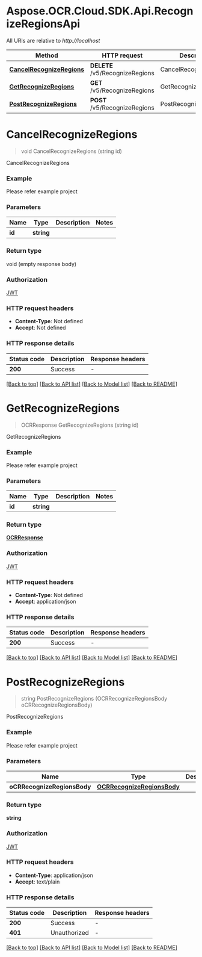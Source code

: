 # Aspose.OCR.Cloud.SDK.Api.RecognizeRegionsApi

All URIs are relative to *http://localhost*

| Method | HTTP request | Description |
|--------|--------------|-------------|
| [**CancelRecognizeRegions**](RecognizeRegionsApi.md#cancelrecognizeregions) | **DELETE** /v5/RecognizeRegions | CancelRecognizeRegions |
| [**GetRecognizeRegions**](RecognizeRegionsApi.md#getrecognizeregions) | **GET** /v5/RecognizeRegions | GetRecognizeRegions |
| [**PostRecognizeRegions**](RecognizeRegionsApi.md#postrecognizeregions) | **POST** /v5/RecognizeRegions | PostRecognizeRegions |

<a name="cancelrecognizeregions"></a>
# **CancelRecognizeRegions**
> void CancelRecognizeRegions (string id)

CancelRecognizeRegions

### Example
Please refer example project

### Parameters

| Name | Type | Description | Notes |
|------|------|-------------|-------|
| **id** | **string** |  |  |

### Return type

void (empty response body)

### Authorization

[JWT](../README.md#JWT)

### HTTP request headers

 - **Content-Type**: Not defined
 - **Accept**: Not defined


### HTTP response details
| Status code | Description | Response headers |
|-------------|-------------|------------------|
| **200** | Success |  -  |

[[Back to top]](#) [[Back to API list]](../README.md#documentation-for-api-endpoints) [[Back to Model list]](../README.md#documentation-for-models) [[Back to README]](../README.md)

<a name="getrecognizeregions"></a>
# **GetRecognizeRegions**
> OCRResponse GetRecognizeRegions (string id)

GetRecognizeRegions

### Example
Please refer example project

### Parameters

| Name | Type | Description | Notes |
|------|------|-------------|-------|
| **id** | **string** |  |  |

### Return type

[**OCRResponse**](OCRResponse.md)

### Authorization

[JWT](../README.md#JWT)

### HTTP request headers

 - **Content-Type**: Not defined
 - **Accept**: application/json


### HTTP response details
| Status code | Description | Response headers |
|-------------|-------------|------------------|
| **200** | Success |  -  |

[[Back to top]](#) [[Back to API list]](../README.md#documentation-for-api-endpoints) [[Back to Model list]](../README.md#documentation-for-models) [[Back to README]](../README.md)

<a name="postrecognizeregions"></a>
# **PostRecognizeRegions**
> string PostRecognizeRegions (OCRRecognizeRegionsBody oCRRecognizeRegionsBody)

PostRecognizeRegions

### Example
Please refer example project

### Parameters

| Name | Type | Description | Notes |
|------|------|-------------|-------|
| **oCRRecognizeRegionsBody** | [**OCRRecognizeRegionsBody**](OCRRecognizeRegionsBody.md) |  |  |

### Return type

**string**

### Authorization

[JWT](../README.md#JWT)

### HTTP request headers

 - **Content-Type**: application/json
 - **Accept**: text/plain


### HTTP response details
| Status code | Description | Response headers |
|-------------|-------------|------------------|
| **200** | Success |  -  |
| **401** | Unauthorized |  -  |

[[Back to top]](#) [[Back to API list]](../README.md#documentation-for-api-endpoints) [[Back to Model list]](../README.md#documentation-for-models) [[Back to README]](../README.md)

